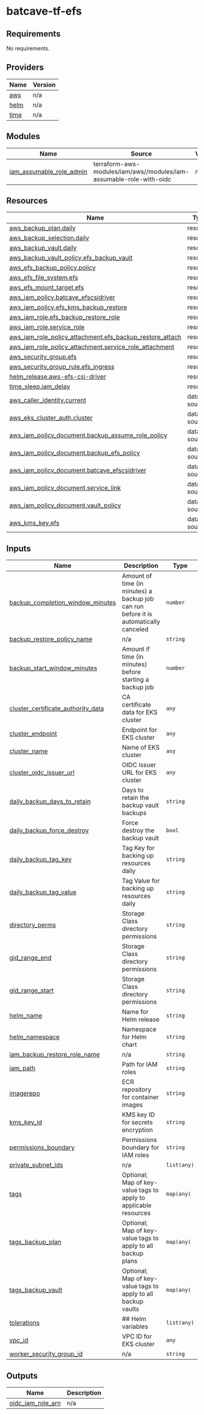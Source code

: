 # batcave-tf-efs

<!-- BEGIN_TF_DOCS -->
## Requirements

No requirements.

## Providers

| Name | Version |
|------|---------|
| <a name="provider_aws"></a> [aws](#provider\_aws) | n/a |
| <a name="provider_helm"></a> [helm](#provider\_helm) | n/a |
| <a name="provider_time"></a> [time](#provider\_time) | n/a |

## Modules

| Name | Source | Version |
|------|--------|---------|
| <a name="module_iam_assumable_role_admin"></a> [iam\_assumable\_role\_admin](#module\_iam\_assumable\_role\_admin) | terraform-aws-modules/iam/aws//modules/iam-assumable-role-with-oidc | n/a |

## Resources

| Name | Type |
|------|------|
| [aws_backup_plan.daily](https://registry.terraform.io/providers/hashicorp/aws/latest/docs/resources/backup_plan) | resource |
| [aws_backup_selection.daily](https://registry.terraform.io/providers/hashicorp/aws/latest/docs/resources/backup_selection) | resource |
| [aws_backup_vault.daily](https://registry.terraform.io/providers/hashicorp/aws/latest/docs/resources/backup_vault) | resource |
| [aws_backup_vault_policy.efs_backup_vault](https://registry.terraform.io/providers/hashicorp/aws/latest/docs/resources/backup_vault_policy) | resource |
| [aws_efs_backup_policy.policy](https://registry.terraform.io/providers/hashicorp/aws/latest/docs/resources/efs_backup_policy) | resource |
| [aws_efs_file_system.efs](https://registry.terraform.io/providers/hashicorp/aws/latest/docs/resources/efs_file_system) | resource |
| [aws_efs_mount_target.efs](https://registry.terraform.io/providers/hashicorp/aws/latest/docs/resources/efs_mount_target) | resource |
| [aws_iam_policy.batcave_efscsidriver](https://registry.terraform.io/providers/hashicorp/aws/latest/docs/resources/iam_policy) | resource |
| [aws_iam_policy.efs_kms_backup_restore](https://registry.terraform.io/providers/hashicorp/aws/latest/docs/resources/iam_policy) | resource |
| [aws_iam_role.efs_backup_restore_role](https://registry.terraform.io/providers/hashicorp/aws/latest/docs/resources/iam_role) | resource |
| [aws_iam_role.service_role](https://registry.terraform.io/providers/hashicorp/aws/latest/docs/resources/iam_role) | resource |
| [aws_iam_role_policy_attachment.efs_backup_restore_attach](https://registry.terraform.io/providers/hashicorp/aws/latest/docs/resources/iam_role_policy_attachment) | resource |
| [aws_iam_role_policy_attachment.service_role_attachment](https://registry.terraform.io/providers/hashicorp/aws/latest/docs/resources/iam_role_policy_attachment) | resource |
| [aws_security_group.efs](https://registry.terraform.io/providers/hashicorp/aws/latest/docs/resources/security_group) | resource |
| [aws_security_group_rule.efs_ingress](https://registry.terraform.io/providers/hashicorp/aws/latest/docs/resources/security_group_rule) | resource |
| [helm_release.aws-efs-csi-driver](https://registry.terraform.io/providers/hashicorp/helm/latest/docs/resources/release) | resource |
| [time_sleep.iam_delay](https://registry.terraform.io/providers/hashicorp/time/latest/docs/resources/sleep) | resource |
| [aws_caller_identity.current](https://registry.terraform.io/providers/hashicorp/aws/latest/docs/data-sources/caller_identity) | data source |
| [aws_eks_cluster_auth.cluster](https://registry.terraform.io/providers/hashicorp/aws/latest/docs/data-sources/eks_cluster_auth) | data source |
| [aws_iam_policy_document.backup_assume_role_policy](https://registry.terraform.io/providers/hashicorp/aws/latest/docs/data-sources/iam_policy_document) | data source |
| [aws_iam_policy_document.backup_efs_policy](https://registry.terraform.io/providers/hashicorp/aws/latest/docs/data-sources/iam_policy_document) | data source |
| [aws_iam_policy_document.batcave_efscsidriver](https://registry.terraform.io/providers/hashicorp/aws/latest/docs/data-sources/iam_policy_document) | data source |
| [aws_iam_policy_document.service_link](https://registry.terraform.io/providers/hashicorp/aws/latest/docs/data-sources/iam_policy_document) | data source |
| [aws_iam_policy_document.vault_policy](https://registry.terraform.io/providers/hashicorp/aws/latest/docs/data-sources/iam_policy_document) | data source |
| [aws_kms_key.efs](https://registry.terraform.io/providers/hashicorp/aws/latest/docs/data-sources/kms_key) | data source |

## Inputs

| Name | Description | Type | Default | Required |
|------|-------------|------|---------|:--------:|
| <a name="input_backup_completion_window_minutes"></a> [backup\_completion\_window\_minutes](#input\_backup\_completion\_window\_minutes) | Amount of time (in minutes) a backup job can run before it is automatically canceled | `number` | `180` | no |
| <a name="input_backup_restore_policy_name"></a> [backup\_restore\_policy\_name](#input\_backup\_restore\_policy\_name) | n/a | `string` | `"EFSBackupRestore"` | no |
| <a name="input_backup_start_window_minutes"></a> [backup\_start\_window\_minutes](#input\_backup\_start\_window\_minutes) | Amount if time (in minutes) before starting a backup job | `number` | `60` | no |
| <a name="input_cluster_certificate_authority_data"></a> [cluster\_certificate\_authority\_data](#input\_cluster\_certificate\_authority\_data) | CA certificate data for EKS cluster | `any` | n/a | yes |
| <a name="input_cluster_endpoint"></a> [cluster\_endpoint](#input\_cluster\_endpoint) | Endpoint for EKS cluster | `any` | n/a | yes |
| <a name="input_cluster_name"></a> [cluster\_name](#input\_cluster\_name) | Name of EKS cluster | `any` | n/a | yes |
| <a name="input_cluster_oidc_issuer_url"></a> [cluster\_oidc\_issuer\_url](#input\_cluster\_oidc\_issuer\_url) | OIDC issuer URL for EKS cluster | `any` | n/a | yes |
| <a name="input_daily_backup_days_to_retain"></a> [daily\_backup\_days\_to\_retain](#input\_daily\_backup\_days\_to\_retain) | Days to retain the backup vault backups | `string` | `"30"` | no |
| <a name="input_daily_backup_force_destroy"></a> [daily\_backup\_force\_destroy](#input\_daily\_backup\_force\_destroy) | Force destroy the backup vault | `bool` | `false` | no |
| <a name="input_daily_backup_tag_key"></a> [daily\_backup\_tag\_key](#input\_daily\_backup\_tag\_key) | Tag Key for backing up resources daily | `string` | `""` | no |
| <a name="input_daily_backup_tag_value"></a> [daily\_backup\_tag\_value](#input\_daily\_backup\_tag\_value) | Tag Value for backing up resources daily | `string` | `""` | no |
| <a name="input_directory_perms"></a> [directory\_perms](#input\_directory\_perms) | Storage Class directory permissions | `string` | `"700"` | no |
| <a name="input_gid_range_end"></a> [gid\_range\_end](#input\_gid\_range\_end) | Storage Class directory permissions | `string` | `"2000"` | no |
| <a name="input_gid_range_start"></a> [gid\_range\_start](#input\_gid\_range\_start) | Storage Class directory permissions | `string` | `"100"` | no |
| <a name="input_helm_name"></a> [helm\_name](#input\_helm\_name) | Name for Helm release | `string` | `"aws-efs-csi-driver"` | no |
| <a name="input_helm_namespace"></a> [helm\_namespace](#input\_helm\_namespace) | Namespace for Helm chart | `string` | `"kube-system"` | no |
| <a name="input_iam_backup_restore_role_name"></a> [iam\_backup\_restore\_role\_name](#input\_iam\_backup\_restore\_role\_name) | n/a | `string` | `"EFSBackupRestoreRole"` | no |
| <a name="input_iam_path"></a> [iam\_path](#input\_iam\_path) | Path for IAM roles | `string` | `"/delegatedadmin/developer/"` | no |
| <a name="input_imagerepo"></a> [imagerepo](#input\_imagerepo) | ECR repository for container images | `string` | `"602401143452.dkr.ecr.us-west-2.amazonaws.com/eks/aws-efs-csi-driver"` | no |
| <a name="input_kms_key_id"></a> [kms\_key\_id](#input\_kms\_key\_id) | KMS key ID for secrets encryption | `string` | `""` | no |
| <a name="input_permissions_boundary"></a> [permissions\_boundary](#input\_permissions\_boundary) | Permissions boundary for IAM roles | `string` | `""` | no |
| <a name="input_private_subnet_ids"></a> [private\_subnet\_ids](#input\_private\_subnet\_ids) | n/a | `list(any)` | `[]` | no |
| <a name="input_tags"></a> [tags](#input\_tags) | Optional; Map of key-value tags to apply to applicable resources | `map(any)` | `{}` | no |
| <a name="input_tags_backup_plan"></a> [tags\_backup\_plan](#input\_tags\_backup\_plan) | Optional; Map of key-value tags to apply to all backup plans | `map(any)` | `{}` | no |
| <a name="input_tags_backup_vault"></a> [tags\_backup\_vault](#input\_tags\_backup\_vault) | Optional; Map of key-value tags to apply to all backup vaults | `map(any)` | `{}` | no |
| <a name="input_tolerations"></a> [tolerations](#input\_tolerations) | ## Helm variables | `list(any)` | `[]` | no |
| <a name="input_vpc_id"></a> [vpc\_id](#input\_vpc\_id) | VPC ID for EKS cluster | `any` | n/a | yes |
| <a name="input_worker_security_group_id"></a> [worker\_security\_group\_id](#input\_worker\_security\_group\_id) | n/a | `string` | n/a | yes |

## Outputs

| Name | Description |
|------|-------------|
| <a name="output_oidc_iam_role_arn"></a> [oidc\_iam\_role\_arn](#output\_oidc\_iam\_role\_arn) | n/a |
<!-- END_TF_DOCS -->
